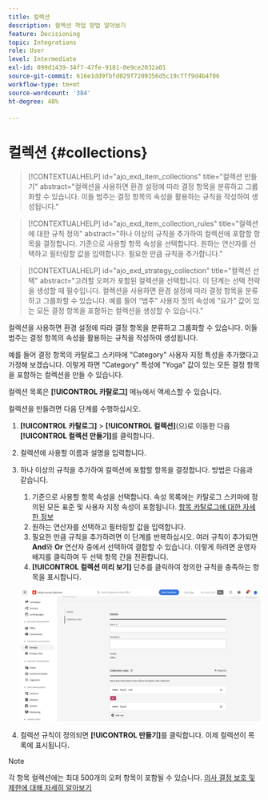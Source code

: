 ```yaml
---
title: 컬렉션
description: 컬렉션 작업 방법 알아보기
feature: Decisioning
topic: Integrations
role: User
level: Intermediate
exl-id: 099d1439-34f7-47fe-9181-0e9ce2032a01
source-git-commit: 616e1dd9fbfd029f7209356d5c19cfff9d4b4f06
workflow-type: tm+mt
source-wordcount: '384'
ht-degree: 48%

---
```


# 컬렉션 {#collections}

>[!CONTEXTUALHELP]
>id="ajo_exd_item_collections"
>title="컬렉션 만들기"
>abstract="컬렉션을 사용하면 환경 설정에 따라 결정 항목을 분류하고 그룹화할 수 있습니다. 이들 범주는 결정 항목의 속성을 활용하는 규칙을 작성하여 생성됩니다."

>[!CONTEXTUALHELP]
>id="ajo_exd_item_collection_rules"
>title="컬렉션에 대한 규칙 정의"
>abstract="하나 이상의 규칙을 추가하여 컬렉션에 포함할 항목을 결정합니다. 기준으로 사용할 항목 속성을 선택합니다. 원하는 연산자를 선택하고 필터링할 값을 입력합니다. 필요한 만큼 규칙을 추가합니다."

>[!CONTEXTUALHELP]
>id="ajo_exd_strategy_collection"
>title="컬렉션 선택"
>abstract="고려할 오퍼가 포함된 컬렉션을 선택합니다. 이 단계는 선택 전략을 생성할 때 필수입니다. 컬렉션을 사용하면 환경 설정에 따라 결정 항목을 분류하고 그룹화할 수 있습니다. 예를 들어 “범주” 사용자 정의 속성에 “요가” 값이 있는 모든 결정 항목을 포함하는 컬렉션을 생성할 수 있습니다."

컬렉션을 사용하면 환경 설정에 따라 결정 항목을 분류하고 그룹화할 수 있습니다. 이들 범주는 결정 항목의 속성을 활용하는 규칙을 작성하여 생성됩니다.

예를 들어 결정 항목의 카탈로그 스키마에 &quot;Category&quot; 사용자 지정 특성을 추가했다고 가정해 보겠습니다. 이렇게 하면 &quot;Category&quot; 특성에 &quot;Yoga&quot; 값이 있는 모든 결정 항목을 포함하는 컬렉션을 만들 수 있습니다.

컬렉션 목록은 **[!UICONTROL 카탈로그]** 메뉴에서 액세스할 수 있습니다.

컬렉션을 만들려면 다음 단계를 수행하십시오.

1. **[!UICONTROL 카탈로그]** > **[!UICONTROL 컬렉션]**(으)로 이동한 다음 **[!UICONTROL 컬렉션 만들기]**&#x200B;를 클릭합니다.
1. 컬렉션에 사용할 이름과 설명을 입력합니다.
1. 하나 이상의 규칙을 추가하여 컬렉션에 포함할 항목을 결정합니다. 방법은 다음과 같습니다.

   1. 기준으로 사용할 항목 속성을 선택합니다. 속성 목록에는 카탈로그 스키마에 정의된 모든 표준 및 사용자 지정 속성이 포함됩니다. [항목 카탈로그에 대한 자세한 정보](catalogs.md)
   1. 원하는 연산자를 선택하고 필터링할 값을 입력합니다.
   1. 필요한 만큼 규칙을 추가하려면 이 단계를 반복하십시오. 여러 규칙이 추가되면 **And**&#x200B;와 **Or** 연산자 중에서 선택하여 결합할 수 있습니다. 이렇게 하려면 운영자 배지를 클릭하여 두 선택 항목 간을 전환합니다.
   1. **[!UICONTROL 컬렉션 미리 보기]** 단추를 클릭하여 정의한 규칙을 충족하는 항목을 표시합니다.

   ![](assets/collection-create.png)

1. 컬렉션 규칙이 정의되면 **[!UICONTROL 만들기]**&#x200B;를 클릭합니다. 이제 컬렉션이 목록에 표시됩니다.

>[!NOTE]
>
>각 항목 컬렉션에는 최대 500개의 오퍼 항목이 포함될 수 있습니다. [의사 결정 보호 및 제한에 대해 자세히 알아보기](gs-experience-decisioning.md#guardrails)
